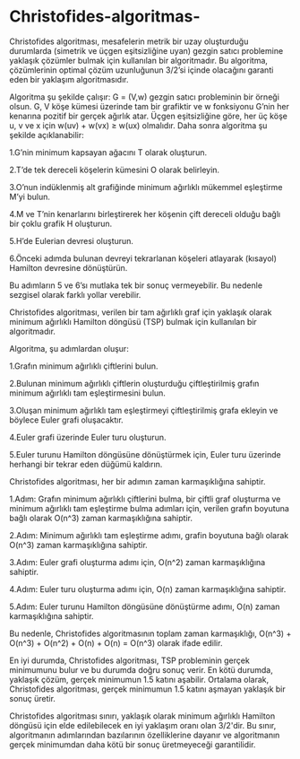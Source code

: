 # Christofides-algoritmas-

Christofides algoritması, mesafelerin metrik bir uzay oluşturduğu durumlarda (simetrik ve üçgen eşitsizliğine uyan) gezgin satıcı problemine yaklaşık çözümler bulmak için kullanılan bir algoritmadır. Bu algoritma, çözümlerinin optimal çözüm uzunluğunun 3/2’si içinde olacağını garanti eden bir yaklaşım algoritmasıdır.

Algoritma şu şekilde çalışır: G = (V,w) gezgin satıcı probleminin bir örneği olsun. G, V köşe kümesi üzerinde tam bir grafiktir ve w fonksiyonu G’nin her kenarına pozitif bir gerçek ağırlık atar. Üçgen eşitsizliğine göre, her üç köşe u, v ve x için w(uv) + w(vx) ≥ w(ux) olmalıdır. Daha sonra algoritma şu şekilde açıklanabilir:

1.G’nin minimum kapsayan ağacını T olarak oluşturun.

2.T’de tek dereceli köşelerin kümesini O olarak belirleyin.

3.O’nun indüklenmiş alt grafiğinde minimum ağırlıklı mükemmel eşleştirme M’yi bulun.

4.M ve T’nin kenarlarını birleştirerek her köşenin çift dereceli olduğu bağlı bir çoklu grafik H oluşturun.

5.H’de Eulerian devresi oluşturun.

6.Önceki adımda bulunan devreyi tekrarlanan köşeleri atlayarak (kısayol) Hamilton devresine dönüştürün.

Bu adımların 5 ve 6’sı mutlaka tek bir sonuç vermeyebilir. Bu nedenle sezgisel olarak farklı yollar verebilir.


Christofides algoritması, verilen bir tam ağırlıklı graf için yaklaşık olarak minimum ağırlıklı Hamilton döngüsü (TSP) bulmak için kullanılan bir algoritmadır.

Algoritma, şu adımlardan oluşur:

1.Grafın minimum ağırlıklı çiftlerini bulun.

2.Bulunan minimum ağırlıklı çiftlerin oluşturduğu çiftleştirilmiş grafın minimum ağırlıklı tam eşleştirmesini bulun.

3.Oluşan minimum ağırlıklı tam eşleştirmeyi çiftleştirilmiş grafa ekleyin ve böylece Euler grafi oluşacaktır.

4.Euler grafi üzerinde Euler turu oluşturun.

5.Euler turunu Hamilton döngüsüne dönüştürmek için, Euler turu üzerinde herhangi bir tekrar eden düğümü kaldırın.

Christofides algoritması, her bir adımın zaman karmaşıklığına sahiptir.

1.Adım: Grafın minimum ağırlıklı çiftlerini bulma, bir çiftli graf oluşturma ve minimum ağırlıklı tam eşleştirme bulma adımları için, verilen grafın boyutuna bağlı olarak O(n^3) zaman karmaşıklığına sahiptir.

2.Adım: Minimum ağırlıklı tam eşleştirme adımı, grafin boyutuna bağlı olarak O(n^3) zaman karmaşıklığına sahiptir.

3.Adım: Euler grafi oluşturma adımı için, O(n^2) zaman karmaşıklığına sahiptir.

4.Adım: Euler turu oluşturma adımı için, O(n) zaman karmaşıklığına sahiptir.

5.Adım: Euler turunu Hamilton döngüsüne dönüştürme adımı, O(n) zaman karmaşıklığına sahiptir.

Bu nedenle, Christofides algoritmasının toplam zaman karmaşıklığı, O(n^3) + O(n^3) + O(n^2) + O(n) + O(n) = O(n^3) olarak ifade edilir.

En iyi durumda, Christofides algoritması, TSP probleminin gerçek minimumunu bulur ve bu durumda doğru sonuç verir. En kötü durumda, yaklaşık çözüm, gerçek minimumun 1.5 katını aşabilir. Ortalama olarak, Christofides algoritması, gerçek minimumun 1.5 katını aşmayan yaklaşık bir sonuç üretir.

Christofides algoritması sınırı, yaklaşık olarak minimum ağırlıklı Hamilton döngüsü için elde edilebilecek en iyi yaklaşım oranı olan 3/2'dir. Bu sınır, algoritmanın adımlarından bazılarının özelliklerine dayanır ve algoritmanın gerçek minimumdan daha kötü bir sonuç üretmeyeceği garantilidir.

